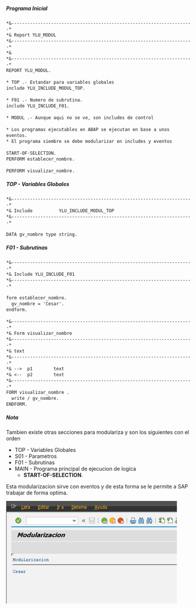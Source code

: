 ##### **Programa Inicial**

```abap
*&---------------------------------------------------------------------*
*& Report YLU_MODUL
*&---------------------------------------------------------------------*
*&
*&---------------------------------------------------------------------*
REPORT YLU_MODUL.

* TOP .- Estandar para variables globales
include YLU_INCLUDE_MODUL_TOP.

* F01 .- Numero de subrutina.
include YLU_INCLUDE_F01.

* MODUL .- Aunque aqui no se ve, son includes de control

* Los programas ejecutables en ABAP se ejecutan en base a unos eventos.
* El programa siembre se debe modularizar en includes y eventos

START-OF-SELECTION.
PERFORM establecer_nombre.

PERFORM visualizar_nombre.
```

##### TOP - Variables Globales

```abap
*&---------------------------------------------------------------------*
*& Include          YLU_INCLUDE_MODUL_TOP
*&---------------------------------------------------------------------*

DATA gv_nombre type string.
```

##### F01 - Subrutinas

```abap
*&---------------------------------------------------------------------*
*& Include YLU_INCLUDE_F01
*&---------------------------------------------------------------------*

form establecer_nombre.
  gv_nombre = 'Cesar'.
endform.

*&---------------------------------------------------------------------*
*& Form visualizar_nombre
*&---------------------------------------------------------------------*
*& text
*&---------------------------------------------------------------------*
*& -->  p1        text
*& <--  p2        text
*&---------------------------------------------------------------------*
FORM visualizar_nombre .
  write / gv_nombre.
ENDFORM.
```

##### Nota

Tambien existe otras secciones para modulariza y son los siguientes con el orden

* TOP - Variables Globales
* S01 - Parametros
* F01 - Subrutinas
* MAIN - Programa principal de ejecucion de logica
  * **START-OF-SELECTION**.

Esta modularizacion sirve con eventos y de esta forma se le permite a SAP trabajar de forma optima.

![1751748388230](image/V07_Modularizacion/1751748388230.png)
